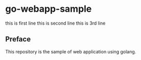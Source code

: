 # go-webapp-sample
this is first line
this is second line
this is 3rd line

## Preface
This repository is the sample of web application using golang.
